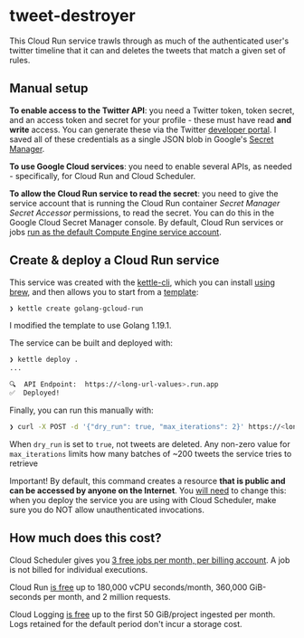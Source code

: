 # tweet-destroyer

This Cloud Run service trawls through as much of the authenticated user's twitter timeline that it can and deletes the tweets that match a given set of rules.

## Manual setup

**To enable access to the Twitter API**: you need a Twitter token, token secret, and an access token and secret for your profile - these must have read **and write** access. You can generate these via the Twitter [developer portal](https://developer.twitter.com/en). I saved all of these credentials as a single JSON blob in Google's [Secret Manager](https://cloud.google.com/secret-manager).

**To use Google Cloud services**: you need to enable several APIs, as needed - specifically, for Cloud Run and Cloud Scheduler.

**To allow the Cloud Run service to read the secret**: you need to give the service account that is running the Cloud Run container _Secret Manager Secret Accessor_ permissions, to read the secret. You can do this in the Google Cloud Secret Manager console. By default, Cloud Run services or jobs [run as the default Compute Engine service account](https://cloud.google.com/run/docs/configuring/service-accounts).

## Create & deploy a Cloud Run service

This service was created with the [kettle-cli](https://github.com/operatorai/kettle-cli), which you can install [using brew](https://github.com/nlathia/kettle-cli#installing-with-brew), and then allows you to start from a [template](https://github.com/nlathia/kettle-templates):

```bash
❯ kettle create golang-gcloud-run
```

I modified the template to use Golang 1.19.1.

The service can be built and deployed with:

```bash
❯ kettle deploy .
...

🔍  API Endpoint:  https://<long-url-values>.run.app
✅  Deployed!
```

Finally, you can run this manually with:

```bash
❯ curl -X POST -d '{"dry_run": true, "max_iterations": 2}' https://<long-url-values>.run.app
```

When `dry_run` is set to `true`, not tweets are deleted. Any non-zero value for `max_iterations` limits how many batches of ~200 tweets the service tries to retrieve

Important! By default, this command creates a resource **that is public and can be accessed by anyone on the Internet**. You [will need](https://cloud.google.com/run/docs/triggering/using-scheduler) to change this: when you deploy the service you are using with Cloud Scheduler, make sure you do NOT allow unauthenticated invocations. 


## How much does this cost?

Cloud Scheduler gives you [3 free jobs per month, per billing account](https://cloud.google.com/scheduler/pricing). A job is not billed for individual executions.

Cloud Run [is free](https://cloud.google.com/run/pricing) up to 180,000 vCPU seconds/month, 360,000 GiB-seconds per month, and 2 million requests.

Cloud Logging [is free](https://cloud.google.com/stackdriver/pricing) up to the first 50 GiB/project ingested per month. Logs retained for the default period don't incur a storage cost.

